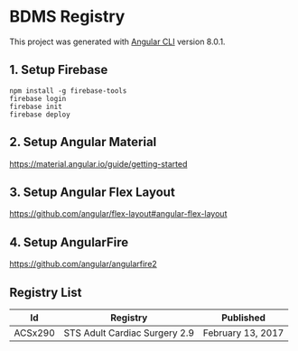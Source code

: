 # BDMS Registry

This project was generated with [Angular CLI](https://github.com/angular/angular-cli) version 8.0.1.

## 1. Setup Firebase

```node
npm install -g firebase-tools
firebase login
firebase init
firebase deploy
```

## 2. Setup Angular Material

<https://material.angular.io/guide/getting-started>

## 3. Setup Angular Flex Layout

<https://github.com/angular/flex-layout#angular-flex-layout>

## 4. Setup AngularFire

<https://github.com/angular/angularfire2>

## Registry List

| Id      | Registry                      | Published         |
|---------|-------------------------------|-------------------|
| ACSx290 | STS Adult Cardiac Surgery 2.9 | February 13, 2017 |
